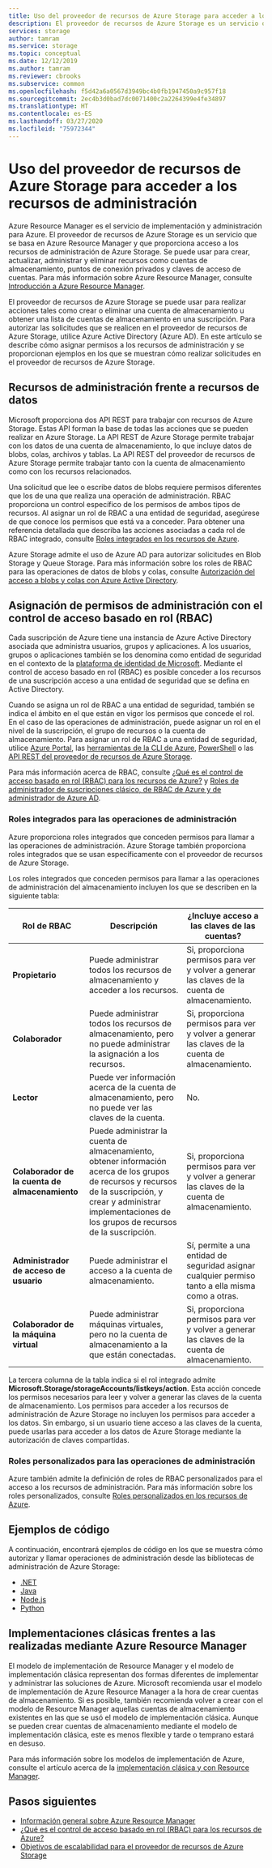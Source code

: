 ```yaml
---
title: Uso del proveedor de recursos de Azure Storage para acceder a los recursos de administración
description: El proveedor de recursos de Azure Storage es un servicio que proporciona acceso a los recursos de administración de Azure Storage. Se puede usar para crear, actualizar, administrar y eliminar recursos como cuentas de almacenamiento, puntos de conexión privados y claves de acceso de cuentas.
services: storage
author: tamram
ms.service: storage
ms.topic: conceptual
ms.date: 12/12/2019
ms.author: tamram
ms.reviewer: cbrooks
ms.subservice: common
ms.openlocfilehash: f5d42a6a0567d3949bc4b0fb1947450a9c957f18
ms.sourcegitcommit: 2ec4b3d0bad7dc0071400c2a2264399e4fe34897
ms.translationtype: HT
ms.contentlocale: es-ES
ms.lasthandoff: 03/27/2020
ms.locfileid: "75972344"
---
```

# <a name="use-the-azure-storage-resource-provider-to-access-management-resources"></a>Uso del proveedor de recursos de Azure Storage para acceder a los recursos de administración

Azure Resource Manager es el servicio de implementación y administración para Azure. El proveedor de recursos de Azure Storage es un servicio que se basa en Azure Resource Manager y que proporciona acceso a los recursos de administración de Azure Storage. Se puede usar para crear, actualizar, administrar y eliminar recursos como cuentas de almacenamiento, puntos de conexión privados y claves de acceso de cuentas. Para más información sobre Azure Resource Manager, consulte [Introducción a Azure Resource Manager](/azure/azure-resource-manager/resource-group-overview).

El proveedor de recursos de Azure Storage se puede usar para realizar acciones tales como crear o eliminar una cuenta de almacenamiento u obtener una lista de cuentas de almacenamiento en una suscripción. Para autorizar las solicitudes que se realicen en el proveedor de recursos de Azure Storage, utilice Azure Active Directory (Azure AD). En este artículo se describe cómo asignar permisos a los recursos de administración y se proporcionan ejemplos en los que se muestran cómo realizar solicitudes en el proveedor de recursos de Azure Storage.

## <a name="management-resources-versus-data-resources"></a>Recursos de administración frente a recursos de datos

Microsoft proporciona dos API REST para trabajar con recursos de Azure Storage. Estas API forman la base de todas las acciones que se pueden realizar en Azure Storage. La API REST de Azure Storage permite trabajar con los datos de una cuenta de almacenamiento, lo que incluye datos de blobs, colas, archivos y tablas. La API REST del proveedor de recursos de Azure Storage permite trabajar tanto con la cuenta de almacenamiento como con los recursos relacionados.

Una solicitud que lee o escribe datos de blobs requiere permisos diferentes que los de una que realiza una operación de administración. RBAC proporciona un control específico de los permisos de ambos tipos de recursos. Al asignar un rol de RBAC a una entidad de seguridad, asegúrese de que conoce los permisos que está va a conceder. Para obtener una referencia detallada que describa las acciones asociadas a cada rol de RBAC integrado, consulte [Roles integrados en los recursos de Azure](../../role-based-access-control/built-in-roles.md).

Azure Storage admite el uso de Azure AD para autorizar solicitudes en Blob Storage y Queue Storage. Para más información sobre los roles de RBAC para las operaciones de datos de blobs y colas, consulte [Autorización del acceso a blobs y colas con Azure Active Directory](storage-auth-aad.md).

## <a name="assign-management-permissions-with-role-based-access-control-rbac"></a>Asignación de permisos de administración con el control de acceso basado en rol (RBAC)

Cada suscripción de Azure tiene una instancia de Azure Active Directory asociada que administra usuarios, grupos y aplicaciones. A los usuarios, grupos o aplicaciones también se los denomina como entidad de seguridad en el contexto de la [plataforma de identidad de Microsoft](/azure/active-directory/develop/). Mediante el control de acceso basado en rol (RBAC) es posible conceder a los recursos de una suscripción acceso a una entidad de seguridad que se defina en Active Directory.

Cuando se asigna un rol de RBAC a una entidad de seguridad, también se indica el ámbito en el que están en vigor los permisos que concede el rol. En el caso de las operaciones de administración, puede asignar un rol en el nivel de la suscripción, el grupo de recursos o la cuenta de almacenamiento. Para asignar un rol de RBAC a una entidad de seguridad, utilice [Azure Portal](https://portal.azure.com/), las [herramientas de la CLI de Azure](../../cli-install-nodejs.md), [PowerShell](/powershell/azureps-cmdlets-docs) o las [API REST del proveedor de recursos de Azure Storage](/rest/api/storagerp).

Para más información acerca de RBAC, consulte [¿Qué es el control de acceso basado en rol (RBAC) para los recursos de Azure?](../../role-based-access-control/overview.md) y [Roles de administrador de suscripciones clásico, de RBAC de Azure y de administrador de Azure AD](../../role-based-access-control/rbac-and-directory-admin-roles.md).

### <a name="built-in-roles-for-management-operations"></a>Roles integrados para las operaciones de administración

Azure proporciona roles integrados que conceden permisos para llamar a las operaciones de administración. Azure Storage también proporciona roles integrados que se usan específicamente con el proveedor de recursos de Azure Storage.

Los roles integrados que conceden permisos para llamar a las operaciones de administración del almacenamiento incluyen los que se describen en la siguiente tabla:

|    Rol de RBAC    |    Descripción    |    ¿Incluye acceso a las claves de las cuentas?    |
|---------------------------------|------------------------------------------------------------------------------------------------------------------------------------------------------------------------|---------------------------------------------------------------------------------------|
| **Propietario** | Puede administrar todos los recursos de almacenamiento y acceder a los recursos.  | Si, proporciona permisos para ver y volver a generar las claves de la cuenta de almacenamiento. |
| **Colaborador**  | Puede administrar todos los recursos de almacenamiento, pero no puede administrar la asignación a los recursos. | Si, proporciona permisos para ver y volver a generar las claves de la cuenta de almacenamiento. |
| **Lector** | Puede ver información acerca de la cuenta de almacenamiento, pero no puede ver las claves de la cuenta. | No. |
| **Colaborador de la cuenta de almacenamiento** | Puede administrar la cuenta de almacenamiento, obtener información acerca de los grupos de recursos y recursos de la suscripción, y crear y administrar implementaciones de los grupos de recursos de la suscripción. | Si, proporciona permisos para ver y volver a generar las claves de la cuenta de almacenamiento. |
| **Administrador de acceso de usuario** | Puede administrar el acceso a la cuenta de almacenamiento.   | Sí, permite a una entidad de seguridad asignar cualquier permiso tanto a ella misma como a otras. |
| **Colaborador de la máquina virtual** | Puede administrar máquinas virtuales, pero no la cuenta de almacenamiento a la que están conectadas.   | Si, proporciona permisos para ver y volver a generar las claves de la cuenta de almacenamiento. |

La tercera columna de la tabla indica si el rol integrado admite **Microsoft.Storage/storageAccounts/listkeys/action**. Esta acción concede los permisos necesarios para leer y volver a generar las claves de la cuenta de almacenamiento. Los permisos para acceder a los recursos de administración de Azure Storage no incluyen los permisos para acceder a los datos. Sin embargo, si un usuario tiene acceso a las claves de la cuenta, puede usarlas para acceder a los datos de Azure Storage mediante la autorización de claves compartidas.

### <a name="custom-roles-for-management-operations"></a>Roles personalizados para las operaciones de administración

Azure también admite la definición de roles de RBAC personalizados para el acceso a los recursos de administración. Para más información sobre los roles personalizados, consulte [Roles personalizados en los recursos de Azure](../../role-based-access-control/custom-roles.md).

## <a name="code-samples"></a>Ejemplos de código

A continuación, encontrará ejemplos de código en los que se muestra cómo autorizar y llamar operaciones de administración desde las bibliotecas de administración de Azure Storage:

- [.NET](https://github.com/Azure-Samples/storage-dotnet-resource-provider-getting-started)
- [Java](https://github.com/Azure-Samples/storage-java-manage-storage-accounts)
- [Node.js](https://github.com/Azure-Samples/storage-node-resource-provider-getting-started)
- [Python](https://github.com/Azure-Samples/storage-python-manage)

## <a name="azure-resource-manager-versus-classic-deployments"></a>Implementaciones clásicas frentes a las realizadas mediante Azure Resource Manager

El modelo de implementación de Resource Manager y el modelo de implementación clásica representan dos formas diferentes de implementar y administrar las soluciones de Azure. Microsoft recomienda usar el modelo de implementación de Azure Resource Manager a la hora de crear cuentas de almacenamiento. Si es posible, también recomienda volver a crear con el modelo de Resource Manager aquellas cuentas de almacenamiento existentes en las que se usó el modelo de implementación clásica. Aunque se pueden crear cuentas de almacenamiento mediante el modelo de implementación clásica, este es menos flexible y tarde o temprano estará en desuso.

Para más información sobre los modelos de implementación de Azure, consulte el artículo acerca de la [implementación clásica y con Resource Manager](../../azure-resource-manager/management/deployment-models.md).

## <a name="next-steps"></a>Pasos siguientes

- [Información general sobre Azure Resource Manager](/azure/azure-resource-manager/resource-group-overview)
- [¿Qué es el control de acceso basado en rol (RBAC) para los recursos de Azure?](../../role-based-access-control/overview.md)
- [Objetivos de escalabilidad para el proveedor de recursos de Azure Storage](scalability-targets-resource-provider.md)
